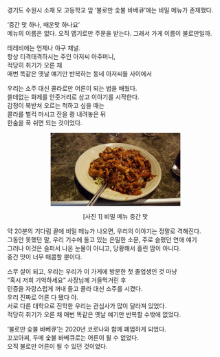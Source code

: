경기도 수원시 소재 모 고등학교 앞  ‘불로만 숯불 바베큐’에는 비밀 메뉴가 존재했다.

‘중간 맛 하나, 매운맛 하나요’   
메뉴의 이름은 없다. 오직 맵기로만 주문을 받는다. 그래서 가게 이름이 불로만일까.   

테레비에는 언제나 야구 채널.   
항상 티격태격하시는 주인 아저씨 아주머니,   
적당히 취기가 오른 채   
매번 똑같은 옛날 얘기만 반복하는 동네 아저씨들 사이에서   

우리는 소주 대신 콜라로만 어른이 되는 법을 배웠다.   
쓸데없는 화제를 안줏거리로 삼고 이야기를 시작한다.   
감정이 북받쳐 오르는 척하고 싶을 때는   
콜라를 벌컥 마시고 잔을 쾅 내려놓은 뒤   
한숨을 푹 쉬면 되는 것이었다.   

<div style="text-align: center;">
  <img src="/assets/img/bulloman.jpg" width="60%" height="60%" style="display: block; margin: 0 auto;" alt="비밀 메뉴 중간 맛">
  <p>[사진 1] 비밀 메뉴 중간 맛</p>
</div>

약 20분의 기다림 끝에 비밀 메뉴가 나오면, 우리의 이야기는 정말로 격해진다.   
그동안 못했던 말, 우리 기수에 돌고 있는 은밀한 소문, 주로 슬펐던 연애 얘기   
그러나 이것은 슬퍼서 나온 눈물이 아니고, 당황해서 흘린 땀이 아니다.   
중간 맛이 너무 매콤할 뿐이다.   

스무 살이 되고, 우리는 우리가 이 가게에 방문한 첫 졸업생인 것 마냥   
“혹시 저희 기억하세요” 사장님께 거들먹거린 후   
민증을 자랑스럽게 꺼내 들고 콜라 대신 소주를 시켰다.   
우리 진짜로 어른 다 됐다 야.   
서로 다른 대학으로 진학한 우리는 관심사가 많이 달라져 있었다.   
적당히 취기가 오른 채 매번 똑같은 옛날 얘기만 반복할 수밖에 없었다.   

‘불로만 숯불 바베큐’는 2020년 코로나와 함께 폐업하게 되었다.   
꼬꼬아찌, 두메 숯불 바베큐로는 어른이 될 수 없었다.   
오직 불로만 어른이 될 수 있던 것이었다.   
